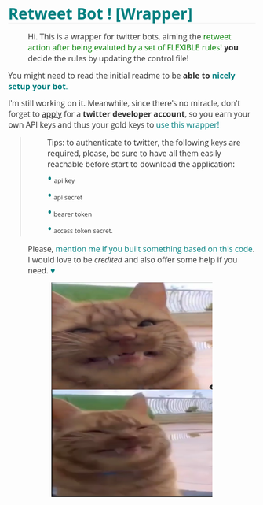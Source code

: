 

<h2 class="md-end-block md-heading" style="box-sizing: border-box; break-after: avoid-page; break-inside: avoid; orphans: 4; font-size: 2.25em; margin-top: 1rem; margin-bottom: 1rem; position: relative; font-weight: bold; line-height: 1.2; cursor: text; border-bottom: 1px solid #eeeeee; white-space: pre-wrap; color: #333333; font-family: 'Open Sans', 'Clear Sans', 'Helvetica Neue', Helvetica, Arial, sans-serif; font-style: normal; font-variant-ligatures: normal; font-variant-caps: normal; letter-spacing: normal; text-align: start; text-indent: 0px; text-transform: none; widows: 2; word-spacing: 0px; -webkit-text-stroke-width: 0px; text-decoration-style: initial; text-decoration-color: initial;"><span class="md-pair-s md-expand" style="box-sizing: border-box; color: #008080;"><span class="md-plain" style="box-sizing: border-box;">Retweet Bot ! [Wrapper]</span></span></h2>
<p class="md-end-block md-p" style="box-sizing: border-box; line-height: inherit; margin: 0.8em 0px; white-space: pre-wrap; position: relative; color: #333333; font-family: 'Open Sans', 'Clear Sans', 'Helvetica Neue', Helvetica, Arial, sans-serif; font-size: 16px; font-style: normal; font-variant-ligatures: normal; font-variant-caps: normal; font-weight: 400; letter-spacing: normal; text-align: start; text-indent: 0px; text-transform: none; word-spacing: 0px; -webkit-text-stroke-width: 0px; text-decoration-style: initial; text-decoration-color: initial; padding-left: 40px;"><span class="md-plain" style="box-sizing: border-box;">Hi. This is a wrapper for twitter bots, aiming the <span style="color: #008000;">retweet action after being evaluted by a set of FLEXIBLE rules! </span></span><span class="md-pair-s " style="box-sizing: border-box;"><strong style="box-sizing: border-box;"><span class="md-plain" style="box-sizing: border-box;">you</span></strong></span><span class="md-plain" style="box-sizing: border-box;"> decide the rules by updating the control file! </span></p>
<p class="md-end-block md-p" style="box-sizing: border-box; line-height: inherit; margin: 0.8em 0px; white-space: pre-wrap; position: relative; color: #333333; font-family: 'Open Sans', 'Clear Sans', 'Helvetica Neue', Helvetica, Arial, sans-serif; font-size: 16px; font-style: normal; font-variant-ligatures: normal; font-variant-caps: normal; font-weight: 400; letter-spacing: normal; text-align: start; text-indent: 0px; text-transform: none; word-spacing: 0px; -webkit-text-stroke-width: 0px;"><span class="md-plain" style="box-sizing: border-box;">You might need to read the initial readme to be </span><span class="md-pair-s" style="box-sizing: border-box;"><strong style="box-sizing: border-box;"><span class="md-plain" style="box-sizing: border-box;">able to <span style="color: #008080;">nicely setup your bot</span></span></strong></span><span class="md-plain" style="box-sizing: border-box; color: #008080;">.</span></p>
<p class="md-end-block md-p md-focus" style="box-sizing: border-box; line-height: inherit; orphans: 4; margin: 0.8em 0px; white-space: pre-wrap; position: relative; color: #333333; font-family: 'Open Sans', 'Clear Sans', 'Helvetica Neue', Helvetica, Arial, sans-serif; font-size: 16px; font-style: normal; font-variant-ligatures: normal; font-variant-caps: normal; font-weight: 400; letter-spacing: normal; text-align: start; text-indent: 0px; text-transform: none; widows: 2; word-spacing: 0px; -webkit-text-stroke-width: 0px; text-decoration-style: initial; text-decoration-color: initial;"><span class="md-plain" style="box-sizing: border-box;">I'm still working on it. Meanwhile, since there's no miracle, don't forget to <a href="https://developer.twitter.com/en/apply-for-access">apply</a> for a </span><span class="md-pair-s" style="box-sizing: border-box;"><strong style="box-sizing: border-box;"><span class="md-plain" style="box-sizing: border-box;">twitter developer account</span></strong></span><span class="md-plain md-expand" style="box-sizing: border-box;">, so you earn your own API keys and thus your gold keys to <span style="color: #008080;">use this wrapper! </span></span></p>
<blockquote>
<p class="md-end-block md-p" style="box-sizing: border-box; line-height: inherit; margin: 0.8em 0px; white-space: pre-wrap; position: relative; color: #333333; font-family: 'Open Sans', 'Clear Sans', 'Helvetica Neue', Helvetica, Arial, sans-serif; font-size: 16px; font-style: normal; font-variant-ligatures: normal; font-variant-caps: normal; font-weight: 400; letter-spacing: normal; text-align: left; text-indent: 0px; text-transform: none; word-spacing: 0px; -webkit-text-stroke-width: 0px; padding-left: 40px;"><span class="md-plain" style="box-sizing: border-box;">Tips: to authenticate to twitter, the following keys are required, please, be sure to have all them easily reachable before start to download the application: <br /></span><span style="color: #008080; font-size: 25px;">&bull;</span> <span class="md-plain" style="box-sizing: border-box; font-size: 13px;">api key<br /><span style="color: #008080; font-size: 25px;">&bull;</span> api secret<br /><span style="color: #008080; font-size: 25px;">&bull;</span> bearer token<br /><span style="color: #008080; font-size: 25px;">&bull;</span> access token secret.</span></p>
</blockquote>
<p class="md-end-block md-p" style="box-sizing: border-box; line-height: inherit; margin: 0.8em 0px; white-space: pre-wrap; position: relative; color: #333333; font-family: 'Open Sans', 'Clear Sans', 'Helvetica Neue', Helvetica, Arial, sans-serif; font-size: 16px; font-style: normal; font-variant-ligatures: normal; font-variant-caps: normal; font-weight: 400; letter-spacing: normal; text-align: start; text-indent: 0px; text-transform: none; word-spacing: 0px; -webkit-text-stroke-width: 0px; padding-left: 40px;">Please, <span style="color: #008080;">mention me if you built something based on this code</span>. I would love to be <em>credited</em> and also offer some help if you need. <span style="color: #008080;">&hearts; </span></p>
<p class="md-end-block md-p" style="box-sizing: border-box; line-height: inherit; orphans: 4; margin: 0.8em 0px; white-space: pre-wrap; position: relative; color: #333333; font-family: 'Open Sans', 'Clear Sans', 'Helvetica Neue', Helvetica, Arial, sans-serif; font-size: 16px; font-style: normal; font-variant-ligatures: normal; font-variant-caps: normal; font-weight: 400; letter-spacing: normal; text-align: start; text-indent: 0px; text-transform: none; widows: 2; word-spacing: 0px; -webkit-text-stroke-width: 0px; text-decoration-style: initial; text-decoration-color: initial;"><span class="md-plain" style="box-sizing: border-box; font-size: 13px;"><img style="display: block; margin-left: auto; margin-right: auto;" src="/img/image-20210102184151423.png" alt="" width="328" height="218" /></span><span class="md-plain" style="box-sizing: border-box; font-size: 13px;"><img style="display: block; margin-left: auto; margin-right: auto;" src="/img/image-20210102184337439.png" alt="" width="328" height="218" /></span></p>
<p class="md-end-block md-p" style="box-sizing: border-box; line-height: inherit; orphans: 4; margin: 0.8em 0px; white-space: pre-wrap; position: relative; color: #333333; font-family: 'Open Sans', 'Clear Sans', 'Helvetica Neue', Helvetica, Arial, sans-serif; font-size: 16px; font-style: normal; font-variant-ligatures: normal; font-variant-caps: normal; font-weight: 400; letter-spacing: normal; text-align: start; text-indent: 0px; text-transform: none; widows: 2; word-spacing: 0px; -webkit-text-stroke-width: 0px; text-decoration-style: initial; text-decoration-color: initial;">&nbsp;</p>









